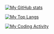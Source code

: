 [![My GitHub stats](https://github-readme-stats.vercel.app/api?username=darkvillager&layout=compact)](https://github.com/darkvillager)

[![My Top Langs](https://github-readme-stats.vercel.app/api/top-langs/?username=darkvillager&layout=compact)](https://github.com/darkvillager)

[![My Coding Activity](https://wakatime.com/share/@DarkVillager/0aaded35-5695-450e-a76e-5bb794dee9e9.svg)](https://github.com/darkvillager)

